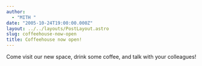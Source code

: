 ```yaml
---
author:
  - "MITH "
date: "2005-10-24T19:00:00.000Z"
layout: ../../layouts/PostLayout.astro
slug: coffeehouse-now-open
title: Coffeehouse now open!
---
```


Come visit our new space, drink some coffee, and talk with your colleagues!
